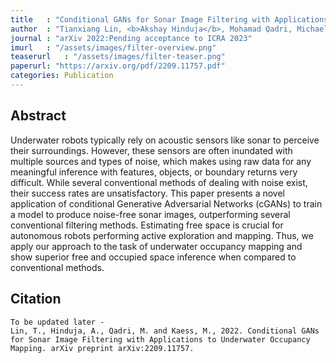 ```yaml
---
title   : "Conditional GANs for Sonar Image Filtering with Applications to Underwater Occupancy Mapping"
author  : "Tianxiang Lin, <b>Akshay Hinduja</b>, Mohamad Qadri, Michael Kaess"
journal : "arXiv 2022:Pending acceptance to ICRA 2023"
imurl   : "/assets/images/filter-overview.png"
teaserurl   : "/assets/images/filter-teaser.png"
paperurl: "https://arxiv.org/pdf/2209.11757.pdf"
categories: Publication
---
```


## Abstract
Underwater robots typically rely on acoustic sensors like sonar to perceive their surroundings. However, these sensors are often inundated with multiple sources and types of noise, which makes using raw data for any meaningful inference with features, objects, or boundary returns very difficult. While several conventional methods of dealing with noise exist, their success rates are unsatisfactory. This paper presents a novel application of conditional Generative Adversarial Networks (cGANs) to train a model to produce noise-free sonar images, outperforming several conventional filtering methods. Estimating free space is crucial for autonomous robots performing active exploration and mapping. Thus, we apply our approach to the task of underwater occupancy mapping and show superior free and occupied space inference when compared to conventional methods.

## Citation
```
To be updated later -
Lin, T., Hinduja, A., Qadri, M. and Kaess, M., 2022. Conditional GANs for Sonar Image Filtering with Applications to Underwater Occupancy Mapping. arXiv preprint arXiv:2209.11757.
```